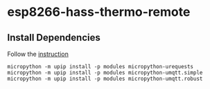 # esp8266-hass-thermo-remote

## Install Dependencies
Follow the [instruction](http://docs.micropython.org/en/latest/pyboard/reference/packages.html#upip-package-manager)


```shell
micropython -m upip install -p modules micropython-urequests
micropython -m upip install -p modules micropython-umqtt.simple
micropython -m upip install -p modules micropython-umqtt.robust
```
